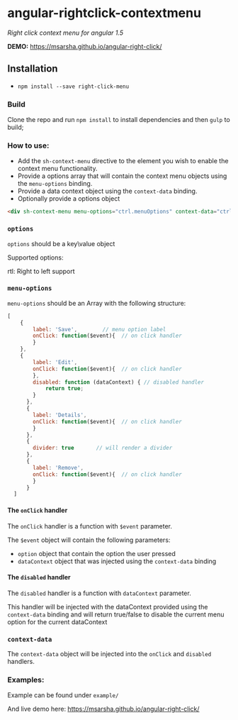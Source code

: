 # angular-rightclick-contextmenu

_Right click context menu for angular 1.5_


__DEMO:__ https://msarsha.github.io/angular-right-click/


## Installation

- `npm install --save right-click-menu`

### Build
Clone the repo and run `npm install` to install dependencies and then `gulp` to build;


### How to use:

* Add the `sh-context-menu` directive to the element you wish to enable the context menu functionality.
* Provide a options array that will contain the context menu objects using the `menu-options` binding.
* Provide a data context object using the `context-data` binding.
* Optionally provide a options object

````html
<div sh-context-menu menu-options="ctrl.menuOptions" context-data="ctrl.data" options="ctrl.options">Right Click Me</div>
````

### `options`
`options` should be a key\value object

Supported options:

rtl: Right to left support


### `menu-options` 

`menu-options` should be an Array with the following structure:

````javascript
[
    {
        label: 'Save',        // menu option label
        onClick: function($event){  // on click handler
        }   
    },
    {
        label: 'Edit',
        onClick: function($event){  // on click handler
        },
        disabled: function (dataContext) { // disabled handler
            return true;
        }
      },
      {
        label: 'Details',
        onClick: function($event){  // on click handler
        }   
      },
      {
        divider: true       // will render a divider
      },
      {
        label: 'Remove',
        onClick: function($event){  // on click handler
        }   
      }
  ]
````

#### The `onClick` handler

The `onClick` handler is a function with `$event` parameter.

The `$event` object will contain the following parameters:
* `option` object that contain the option the user pressed
* `dataContext` object that was injected using the `context-data` binding


#### The `disabled` handler

The `disabled` handler is a function with `dataContext` parameter.

This handler will be injected with the dataContext provided using the `context-data` binding
and will return true/false to disable the current menu option for the current dataContext



### `context-data` 

The `context-data` object will be injected into the `onClick` and `disabled` handlers.



### Examples:

Example can be found under `example/`


And live demo here: https://msarsha.github.io/angular-right-click/
